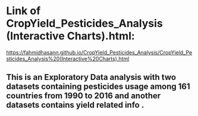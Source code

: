 # Link of CropYield_Pesticides_Analysis (Interactive Charts).html:
https://fahmidhasann.github.io/CropYield_Pesticides_Analysis/CropYield_Pesticides_Analysis%20(Interactive%20Charts).html
## This is an Exploratory Data analysis with two datasets containing pesticides usage among 161 countries from 1990 to 2016 and another datasets contains  yield related info .
